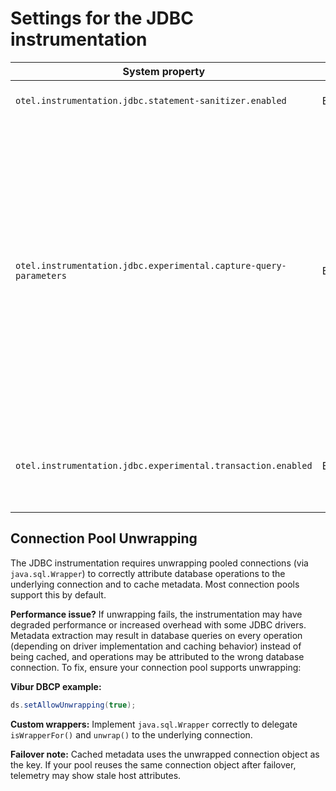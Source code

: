 # Settings for the JDBC instrumentation

| System property                                                   | Type    | Default | Description                                                                                                                                                                                                                                                                   |
|-------------------------------------------------------------------|---------|---------|-------------------------------------------------------------------------------------------------------------------------------------------------------------------------------------------------------------------------------------------------------------------------------|
| `otel.instrumentation.jdbc.statement-sanitizer.enabled`           | Boolean | `true`  | Enables the DB statement sanitization.                                                                                                                                                                                                                                        |
| `otel.instrumentation.jdbc.experimental.capture-query-parameters` | Boolean | `false` | Enable the capture of query parameters as span attributes. Enabling this option disables the statement sanitization. <p>WARNING: captured query parameters may contain sensitive information such as passwords, personally identifiable information or protected health info. |
| `otel.instrumentation.jdbc.experimental.transaction.enabled`      | Boolean | `false` | Enables experimental instrumentation to create spans for COMMIT and ROLLBACK operations.                                                                                                                                                                                      |

## Connection Pool Unwrapping

The JDBC instrumentation requires unwrapping pooled connections (via `java.sql.Wrapper`) to
correctly attribute database operations to the underlying connection and to cache metadata. Most
connection pools support this by default.

**Performance issue?** If unwrapping fails, the instrumentation may have degraded performance or
increased overhead with some JDBC drivers. Metadata extraction may result in database queries on
every operation (depending on driver implementation and caching behavior) instead of being cached,
and operations may be attributed to the wrong database connection. To fix, ensure your connection
pool supports unwrapping:

**Vibur DBCP example:**
```java
ds.setAllowUnwrapping(true);
```

**Custom wrappers:** Implement `java.sql.Wrapper` correctly to delegate `isWrapperFor()` and
`unwrap()` to the underlying connection.

**Failover note:** Cached metadata uses the unwrapped connection object as the key. If your pool
reuses the same connection object after failover, telemetry may show stale host attributes.
